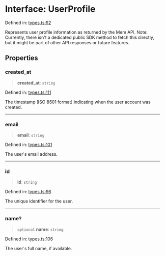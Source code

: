 # Interface: UserProfile

Defined in: [types.ts:92](https://github.com/CuriouslyCory/memai-sdk/blob/901eea5e37c1f7d41b2990f0fff59ade65993843/src/types.ts#L92)

Represents user profile information as returned by the Mem API.
Note: Currently, there isn't a dedicated public SDK method to fetch this directly,
but it might be part of other API responses or future features.

## Properties

### created\_at

> **created\_at**: `string`

Defined in: [types.ts:111](https://github.com/CuriouslyCory/memai-sdk/blob/901eea5e37c1f7d41b2990f0fff59ade65993843/src/types.ts#L111)

The timestamp (ISO 8601 format) indicating when the user account was created.

***

### email

> **email**: `string`

Defined in: [types.ts:101](https://github.com/CuriouslyCory/memai-sdk/blob/901eea5e37c1f7d41b2990f0fff59ade65993843/src/types.ts#L101)

The user's email address.

***

### id

> **id**: `string`

Defined in: [types.ts:96](https://github.com/CuriouslyCory/memai-sdk/blob/901eea5e37c1f7d41b2990f0fff59ade65993843/src/types.ts#L96)

The unique identifier for the user.

***

### name?

> `optional` **name**: `string`

Defined in: [types.ts:106](https://github.com/CuriouslyCory/memai-sdk/blob/901eea5e37c1f7d41b2990f0fff59ade65993843/src/types.ts#L106)

The user's full name, if available.
